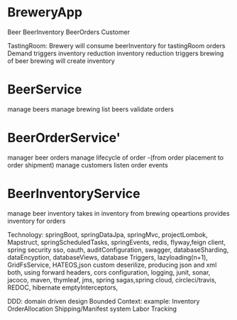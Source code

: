 # BreweryApp
Beer BeerInventory BeerOrders Customer

TastingRoom: Brewery will consume beerInventory for tastingRoom orders
Demand triggers inventory reduction
inventory reduction triggers brewing of beer
brewing will create inventory

# BeerService
manage beers
manage brewing
list beers
validate orders

# BeerOrderService'
manager beer orders
manage lifecycle of order -(from order placement to order shipment)
manage customers
listen order events

# BeerInventoryService
manage beer inventory
takes in inventory from brewing opeartions
provides inventory for orders


Technology:
springBoot, springDataJpa, springMvc, projectLombok, Mapstruct, springScheduledTasks, springEvents,
redis, flyway,feign client, spring security sso, oauth, auditConfiguration, swagger, databaseSharding,
dataEncyption, databaseViews, database Triggers, lazyloading(n+1), GridFsService, HATEOS,json custom deserilize,
producing json and xml both, using forward headers, cors configuration, logging, junit, sonar, jacoco, maven, thymleaf,
jms, spring sagas,spring cloud, circleci/travis, REDOC, hibernate emptyInterceptors, 

DDD: domain driven design
Bounded Context:
example:
Inventory
OrderAllocation
Shipping/Manifest system
Labor Tracking


